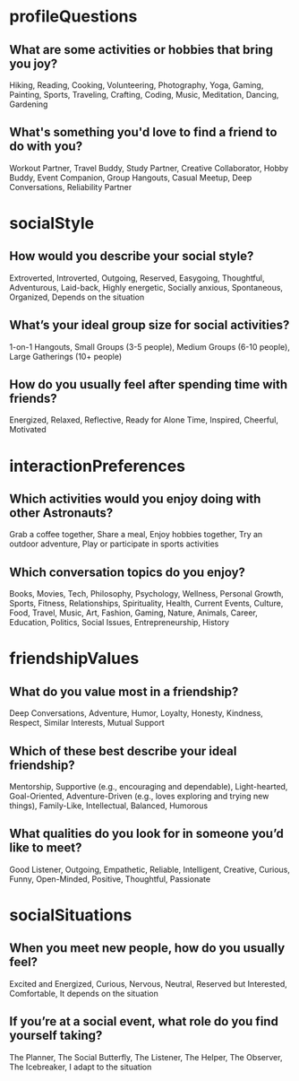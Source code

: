 # profileQuestions

## What are some activities or hobbies that bring you joy?
Hiking, Reading, Cooking, Volunteering, Photography, Yoga, Gaming, Painting, Sports, Traveling, Crafting, Coding, Music, Meditation, Dancing, Gardening

## What's something you'd love to find a friend to do with you?
Workout Partner, Travel Buddy, Study Partner, Creative Collaborator, Hobby Buddy, Event Companion, Group Hangouts, Casual Meetup, Deep Conversations, Reliability Partner

# socialStyle

## How would you describe your social style?
Extroverted, Introverted, Outgoing, Reserved, Easygoing, Thoughtful, Adventurous, Laid-back, Highly energetic, Socially anxious, Spontaneous, Organized, Depends on the situation

## What’s your ideal group size for social activities?
1-on-1 Hangouts, Small Groups (3-5 people), Medium Groups (6-10 people), Large Gatherings (10+ people)

## How do you usually feel after spending time with friends?
Energized, Relaxed, Reflective, Ready for Alone Time, Inspired, Cheerful, Motivated

# interactionPreferences

## Which activities would you enjoy doing with other Astronauts?
Grab a coffee together, Share a meal, Enjoy hobbies together, Try an outdoor adventure, Play or participate in sports activities

## Which conversation topics do you enjoy?
Books, Movies, Tech, Philosophy, Psychology, Wellness, Personal Growth, Sports, Fitness, Relationships, Spirituality, Health, Current Events, Culture, Food, Travel, Music, Art, Fashion, Gaming, Nature, Animals, Career, Education, Politics, Social Issues, Entrepreneurship, History

# friendshipValues

## What do you value most in a friendship?
Deep Conversations, Adventure, Humor, Loyalty, Honesty, Kindness, Respect, Similar Interests, Mutual Support

## Which of these best describe your ideal friendship?
Mentorship, Supportive (e.g., encouraging and dependable), Light-hearted, Goal-Oriented, Adventure-Driven (e.g., loves exploring and trying new things), Family-Like, Intellectual, Balanced, Humorous

## What qualities do you look for in someone you’d like to meet?
Good Listener, Outgoing, Empathetic, Reliable, Intelligent, Creative, Curious, Funny, Open-Minded, Positive, Thoughtful, Passionate

# socialSituations

## When you meet new people, how do you usually feel?
Excited and Energized, Curious, Nervous, Neutral, Reserved but Interested, Comfortable, It depends on the situation

## If you’re at a social event, what role do you find yourself taking?
The Planner, The Social Butterfly, The Listener, The Helper, The Observer, The Icebreaker, I adapt to the situation